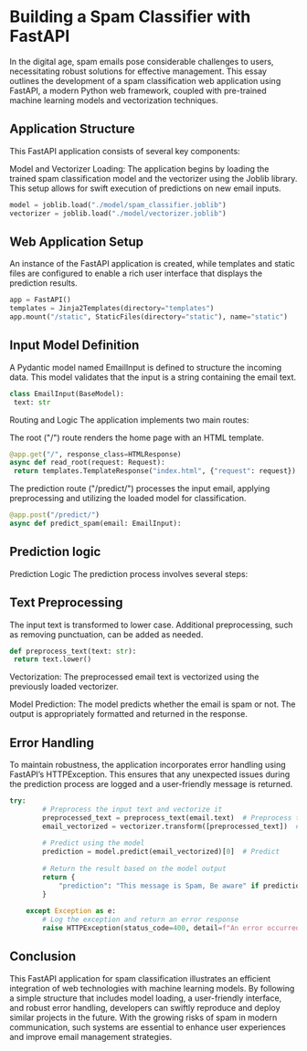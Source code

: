 # Building a Spam Classifier with FastAPI

In the digital age, spam emails pose considerable challenges to users, necessitating robust solutions for effective management. This essay outlines the development of a spam classification web application using FastAPI, a modern Python web framework, coupled with pre-trained machine learning models and vectorization techniques.

## Application Structure

This FastAPI application consists of several key components:

Model and Vectorizer Loading: The application begins by loading the trained spam classification model and the vectorizer using the Joblib library. This setup allows for swift execution of predictions on new email inputs.

```python
model = joblib.load("./model/spam_classifier.joblib")  
vectorizer = joblib.load("./model/vectorizer.joblib")
```
## Web Application Setup

An instance of the FastAPI application is created, while templates and static files are configured to enable a rich user interface that displays the prediction results.

```python
app = FastAPI()  
templates = Jinja2Templates(directory="templates")  
app.mount("/static", StaticFiles(directory="static"), name="static")
```
## Input Model Definition

A Pydantic model named EmailInput is defined to structure the incoming data. This model validates that the input is a string containing the email text.

```python
class EmailInput(BaseModel):  
 text: str
```
Routing and Logic
The application implements two main routes:

The root ("/") route renders the home page with an HTML template.

```python
@app.get("/", response_class=HTMLResponse)  
async def read_root(request: Request):  
 return templates.TemplateResponse("index.html", {"request": request})
```
The prediction route ("/predict/") processes the input email, applying preprocessing and utilizing the loaded model for classification.

```python
@app.post("/predict/")  
async def predict_spam(email: EmailInput):
```
## Prediction logic

Prediction Logic
The prediction process involves several steps:

## Text Preprocessing

The input text is transformed to lower case. Additional preprocessing, such as removing punctuation, can be added as needed.

```python
def preprocess_text(text: str):  
 return text.lower()
```

Vectorization: The preprocessed email text is vectorized using the previously loaded vectorizer.

Model Prediction: The model predicts whether the email is spam or not. The output is appropriately formatted and returned in the response.

## Error Handling

To maintain robustness, the application incorporates error handling using FastAPI’s HTTPException. This ensures that any unexpected issues during the prediction process are logged and a user-friendly message is returned.

```python
try:  
        # Preprocess the input text and vectorize it  
        preprocessed_text = preprocess_text(email.text)  # Preprocess the input  
        email_vectorized = vectorizer.transform([preprocessed_text])  # Vectorize the preprocessed text  
        
        # Predict using the model  
        prediction = model.predict(email_vectorized)[0]  # Predict  
        
        # Return the result based on the model output  
        return {  
            "prediction": "This message is Spam, Be aware" if prediction == 1 else "This message is not Spam, You can read it"  
        }  
    
    except Exception as e:  
        # Log the exception and return an error response  
        raise HTTPException(status_code=400, detail=f"An error occurred during prediction: {str(e)}")  
```

## Conclusion

This FastAPI application for spam classification illustrates an efficient integration of web technologies with machine learning models. By following a simple structure that includes model loading, a user-friendly interface, and robust error handling, developers can swiftly reproduce and deploy similar projects in the future. With the growing risks of spam in modern communication, such systems are essential to enhance user experiences and improve email management strategies.
